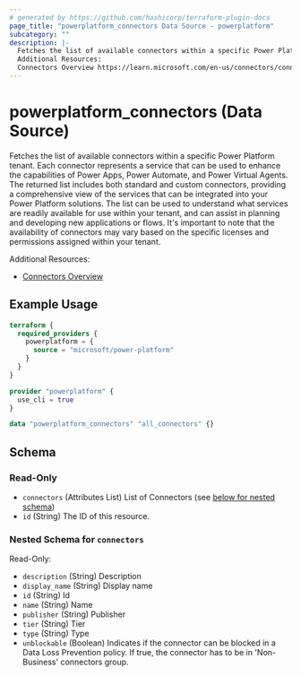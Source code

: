 ```yaml
---
# generated by https://github.com/hashicorp/terraform-plugin-docs
page_title: "powerplatform_connectors Data Source - powerplatform"
subcategory: ""
description: |-
  Fetches the list of available connectors within a specific Power Platform tenant. Each connector represents a service that can be used to enhance the capabilities of Power Apps, Power Automate, and Power Virtual Agents. The returned list includes both standard and custom connectors, providing a comprehensive view of the services that can be integrated into your Power Platform solutions. The list can be used to understand what services are readily available for use within your tenant, and can assist in planning and developing new applications or flows. It's important to note that the availability of connectors may vary based on the specific licenses and permissions assigned within your tenant.
  Additional Resources:
  Connectors Overview https://learn.microsoft.com/en-us/connectors/connectors
---
```


# powerplatform_connectors (Data Source)

Fetches the list of available connectors within a specific Power Platform tenant. Each connector represents a service that can be used to enhance the capabilities of Power Apps, Power Automate, and Power Virtual Agents. The returned list includes both standard and custom connectors, providing a comprehensive view of the services that can be integrated into your Power Platform solutions. The list can be used to understand what services are readily available for use within your tenant, and can assist in planning and developing new applications or flows. It's important to note that the availability of connectors may vary based on the specific licenses and permissions assigned within your tenant.

Additional Resources:

* [Connectors Overview](https://learn.microsoft.com/en-us/connectors/connectors)

## Example Usage

```terraform
terraform {
  required_providers {
    powerplatform = {
      source = "microsoft/power-platform"
    }
  }
}

provider "powerplatform" {
  use_cli = true
}

data "powerplatform_connectors" "all_connectors" {}
```

<!-- schema generated by tfplugindocs -->
## Schema

### Read-Only

- `connectors` (Attributes List) List of Connectors (see [below for nested schema](#nestedatt--connectors))
- `id` (String) The ID of this resource.

<a id="nestedatt--connectors"></a>
### Nested Schema for `connectors`

Read-Only:

- `description` (String) Description
- `display_name` (String) Display name
- `id` (String) Id
- `name` (String) Name
- `publisher` (String) Publisher
- `tier` (String) Tier
- `type` (String) Type
- `unblockable` (Boolean) Indicates if the connector can be blocked in a Data Loss Prevention policy. If true, the connector has to be in 'Non-Business' connectors group.
